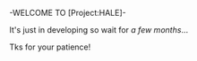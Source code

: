 -WELCOME TO [Project:HALE]-

It's just in developing so wait for *a few months*...

Tks for your patience!